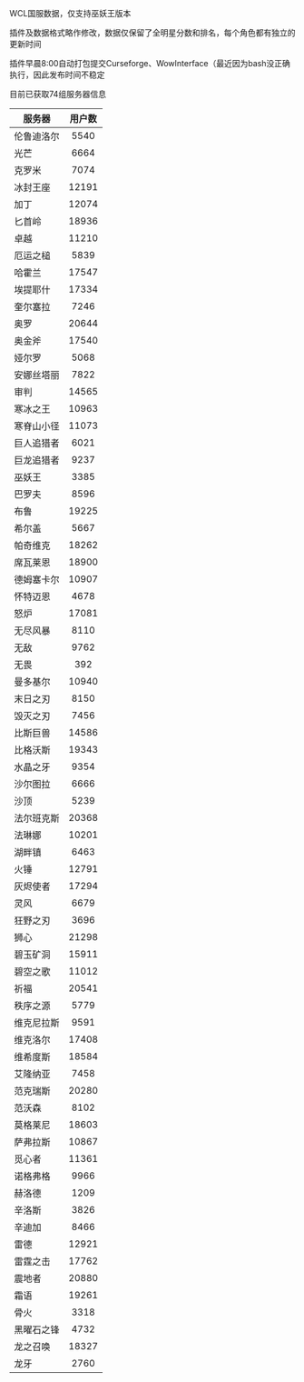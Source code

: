 WCL国服数据，仅支持巫妖王版本

插件及数据格式略作修改，数据仅保留了全明星分数和排名，每个角色都有独立的更新时间


插件早晨8:00自动打包提交Curseforge、WowInterface（最近因为bash没正确执行，因此发布时间不稳定

目前已获取74组服务器信息

|服务器|用户数|
| --- | :---: |
| 伦鲁迪洛尔 | 5540 |
| 光芒 | 6664 |
| 克罗米 | 7074 |
| 冰封王座 | 12191 |
| 加丁 | 12074 |
| 匕首岭 | 18936 |
| 卓越 | 11210 |
| 厄运之槌 | 5839 |
| 哈霍兰 | 17547 |
| 埃提耶什 | 17334 |
| 奎尔塞拉 | 7246 |
| 奥罗 | 20644 |
| 奥金斧 | 17540 |
| 娅尔罗 | 5068 |
| 安娜丝塔丽 | 7822 |
| 审判 | 14565 |
| 寒冰之王 | 10963 |
| 寒脊山小径 | 11073 |
| 巨人追猎者 | 6021 |
| 巨龙追猎者 | 9237 |
| 巫妖王 | 3385 |
| 巴罗夫 | 8596 |
| 布鲁 | 19225 |
| 希尔盖 | 5667 |
| 帕奇维克 | 18262 |
| 席瓦莱恩 | 18900 |
| 德姆塞卡尔 | 10907 |
| 怀特迈恩 | 4678 |
| 怒炉 | 17081 |
| 无尽风暴 | 8110 |
| 无敌 | 9762 |
| 无畏 | 392 |
| 曼多基尔 | 10940 |
| 末日之刃 | 8150 |
| 毁灭之刃 | 7456 |
| 比斯巨兽 | 14586 |
| 比格沃斯 | 19343 |
| 水晶之牙 | 9354 |
| 沙尔图拉 | 6666 |
| 沙顶 | 5239 |
| 法尔班克斯 | 20368 |
| 法琳娜 | 10201 |
| 湖畔镇 | 6463 |
| 火锤 | 12791 |
| 灰烬使者 | 17294 |
| 灵风 | 6679 |
| 狂野之刃 | 3696 |
| 狮心 | 21298 |
| 碧玉矿洞 | 15911 |
| 碧空之歌 | 11012 |
| 祈福 | 20541 |
| 秩序之源 | 5779 |
| 维克尼拉斯 | 9591 |
| 维克洛尔 | 17408 |
| 维希度斯 | 18584 |
| 艾隆纳亚 | 7458 |
| 范克瑞斯 | 20280 |
| 范沃森 | 8102 |
| 莫格莱尼 | 18603 |
| 萨弗拉斯 | 10867 |
| 觅心者 | 11361 |
| 诺格弗格 | 9966 |
| 赫洛德 | 1209 |
| 辛洛斯 | 3826 |
| 辛迪加 | 8466 |
| 雷德 | 12921 |
| 雷霆之击 | 17762 |
| 震地者 | 20880 |
| 霜语 | 19261 |
| 骨火 | 3318 |
| 黑曜石之锋 | 4732 |
| 龙之召唤 | 18327 |
| 龙牙 | 2760 |
